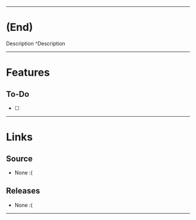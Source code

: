 ___
# (End)
Description ^Description

___
# Features

## To-Do
- [ ] 

___
# Links

## Source
- None :(

## Releases
- None :(

___

